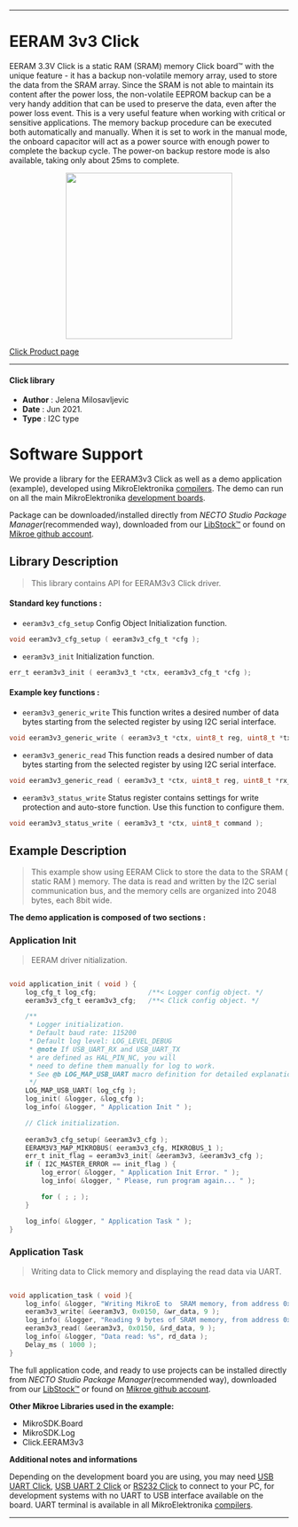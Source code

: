 
---
# EERAM 3v3 Click

EERAM 3.3V Click is a static RAM (SRAM) memory Click board™ with the unique feature - it has a backup non-volatile memory array, used to store the data from the SRAM array. Since the SRAM is not able to maintain its content after the power loss, the non-volatile EEPROM backup can be a very handy addition that can be used to preserve the data, even after the power loss event. This is a very useful feature when working with critical or sensitive applications. The memory backup procedure can be executed both automatically and manually. When it is set to work in the manual mode, the onboard capacitor will act as a power source with enough power to complete the backup cycle. The power-on backup restore mode is also available, taking only about 25ms to complete.

<p align="center">
  <img src="https://download.mikroe.com/images/click_for_ide/eeram33v_click.png" height=300px>
</p>

[Click Product page](https://www.mikroe.com/eeram-33v-click)

---


#### Click library

- **Author**        : Jelena Milosavljevic
- **Date**          : Jun 2021.
- **Type**          : I2C type


# Software Support

We provide a library for the EERAM3v3 Click
as well as a demo application (example), developed using MikroElektronika
[compilers](https://www.mikroe.com/necto-studio).
The demo can run on all the main MikroElektronika [development boards](https://www.mikroe.com/development-boards).

Package can be downloaded/installed directly from *NECTO Studio Package Manager*(recommended way), downloaded from our [LibStock&trade;](https://libstock.mikroe.com) or found on [Mikroe github account](https://github.com/MikroElektronika/mikrosdk_click_v2/tree/master/clicks).

## Library Description

> This library contains API for EERAM3v3 Click driver.

#### Standard key functions :

- `eeram3v3_cfg_setup` Config Object Initialization function.
```c
void eeram3v3_cfg_setup ( eeram3v3_cfg_t *cfg );
```

- `eeram3v3_init` Initialization function.
```c
err_t eeram3v3_init ( eeram3v3_t *ctx, eeram3v3_cfg_t *cfg );
```

#### Example key functions :

- `eeram3v3_generic_write` This function writes a desired number of data bytes starting from the selected register by using I2C serial interface.
```c
void eeram3v3_generic_write ( eeram3v3_t *ctx, uint8_t reg, uint8_t *tx_buf, uint8_t tx_len );
```

- `eeram3v3_generic_read` This function reads a desired number of data bytes starting from the selected register by using I2C serial interface.
```c
void eeram3v3_generic_read ( eeram3v3_t *ctx, uint8_t reg, uint8_t *rx_buf, uint8_t rx_len );
```

- `eeram3v3_status_write` Status register contains settings for write protection and auto-store function. Use this function to configure them.
```c
void eeram3v3_status_write ( eeram3v3_t *ctx, uint8_t command );
```

## Example Description

> This example show using EERAM Click to store the data to the SRAM ( static RAM ) memory. The data is read and written by the I2C serial communication bus, and the memory cells are organized into 2048 bytes, each 8bit wide.

**The demo application is composed of two sections :**

### Application Init

> EERAM driver nitialization.

```c

void application_init ( void ) {
    log_cfg_t log_cfg;             /**< Logger config object. */
    eeram3v3_cfg_t eeram3v3_cfg;   /**< Click config object. */

    /** 
     * Logger initialization.
     * Default baud rate: 115200
     * Default log level: LOG_LEVEL_DEBUG
     * @note If USB_UART_RX and USB_UART_TX 
     * are defined as HAL_PIN_NC, you will 
     * need to define them manually for log to work. 
     * See @b LOG_MAP_USB_UART macro definition for detailed explanation.
     */
    LOG_MAP_USB_UART( log_cfg );
    log_init( &logger, &log_cfg );
    log_info( &logger, " Application Init " );

    // Click initialization.
    
    eeram3v3_cfg_setup( &eeram3v3_cfg );
    EERAM3V3_MAP_MIKROBUS( eeram3v3_cfg, MIKROBUS_1 );
    err_t init_flag = eeram3v3_init( &eeram3v3, &eeram3v3_cfg );
    if ( I2C_MASTER_ERROR == init_flag ) {
        log_error( &logger, " Application Init Error. " );
        log_info( &logger, " Please, run program again... " );

        for ( ; ; );
    }

    log_info( &logger, " Application Task " );
}

```

### Application Task

> Writing data to Click memory and displaying the read data via UART. 

```c

void application_task ( void ){
    log_info( &logger, "Writing MikroE to  SRAM memory, from address 0x0150:" );
    eeram3v3_write( &eeram3v3, 0x0150, &wr_data, 9 );
    log_info( &logger, "Reading 9 bytes of SRAM memory, from address 0x0150:" );
    eeram3v3_read( &eeram3v3, 0x0150, &rd_data, 9 );
    log_info( &logger, "Data read: %s", rd_data );
    Delay_ms ( 1000 );
}

```

The full application code, and ready to use projects can be installed directly from *NECTO Studio Package Manager*(recommended way), downloaded from our [LibStock&trade;](https://libstock.mikroe.com) or found on [Mikroe github account](https://github.com/MikroElektronika/mikrosdk_click_v2/tree/master/clicks).

**Other Mikroe Libraries used in the example:**

- MikroSDK.Board
- MikroSDK.Log
- Click.EERAM3v3

**Additional notes and informations**

Depending on the development board you are using, you may need
[USB UART Click](https://www.mikroe.com/usb-uart-click),
[USB UART 2 Click](https://www.mikroe.com/usb-uart-2-click) or
[RS232 Click](https://www.mikroe.com/rs232-click) to connect to your PC, for
development systems with no UART to USB interface available on the board. UART
terminal is available in all MikroElektronika
[compilers](https://shop.mikroe.com/compilers).

---
